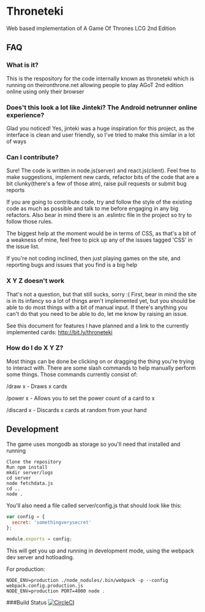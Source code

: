 # Throneteki

Web based implementation of A Game Of Thrones LCG 2nd Edition

## FAQ

### What is it?

This is the respository for the code internally known as throneteki which is running on theironthrone.net allowing people to play AGoT 2nd edition online using only their browser

### Does't this look a lot like Jinteki? The Android netrunner online experience?

Glad you noticed!  Yes, jinteki was a huge inspiration for this project, as the interface is clean and user friendly, so I've tried to make this similar in a lot of ways

### Can I contribute?

Sure!  The code is written in node.js(server) and react.js(client).  Feel free to make suggestions, implement new cards, refactor bits of the code that are a bit clunky(there's a few of those atm), raise pull requests or submit bug reports

If you are going to contribute code, try and follow the style of the existing code as much as possible and talk to me before engaging in any big refactors.  Also bear in mind there is an .eslintrc file in the project so try to follow those rules.

The biggest help at the moment would be in terms of CSS, as that's a bit of a weakness of mine, feel free to pick up any of the issues tagged 'CSS' in the issue list.

If you're not coding inclined, then just playing games on the site, and reporting bugs and issues that you find is a big help

### X Y Z doesn't work
That's not a question, but that still sucks, sorry :(  First, bear in mind the site is in its infancy so a lot of things aren't implemented yet, but you should be able to do most things with a bit of manual input.  If there's anything you can't do that you need to be able to do, let me know by raising an issue.

See this document for features I have planned and a link to the currently implemented cards:  http://bit.ly/throneteki

### How do I do X Y Z?
Most things can be done be clicking on or dragging the thing you're trying to interact with.  There are some slash commands to help manually perform some things.  Those commands currently consist of:

/draw x - Draws x cards

/power x - Allows you to set the power count of a card to x

/discard x - Discards x cards at random from your hand

## Development

The game uses mongodb as storage so you'll need that installed and running

```
Clone the repository
Run npm install
mkdir server/logs
cd server
node fetchdata.js
cd ..
node .
```

You'll also need a file called server/config.js that should look like this:
```javascript
var config = {
  secret: 'somethingverysecret'
};

module.exports = config;
```

This will get you up and running in development mode, using the webpack dev server and hotloading.

For production:

```
NODE_ENV=production ./node_nodules/.bin/webpack -p --config webpack.config.production.js
NODE_ENV=production PORT=4000 node .
```

###Build Status
[![CircleCI](https://circleci.com/gh/cryogen/throneteki.svg?style=svg)](https://circleci.com/gh/cryogen/throneteki)
